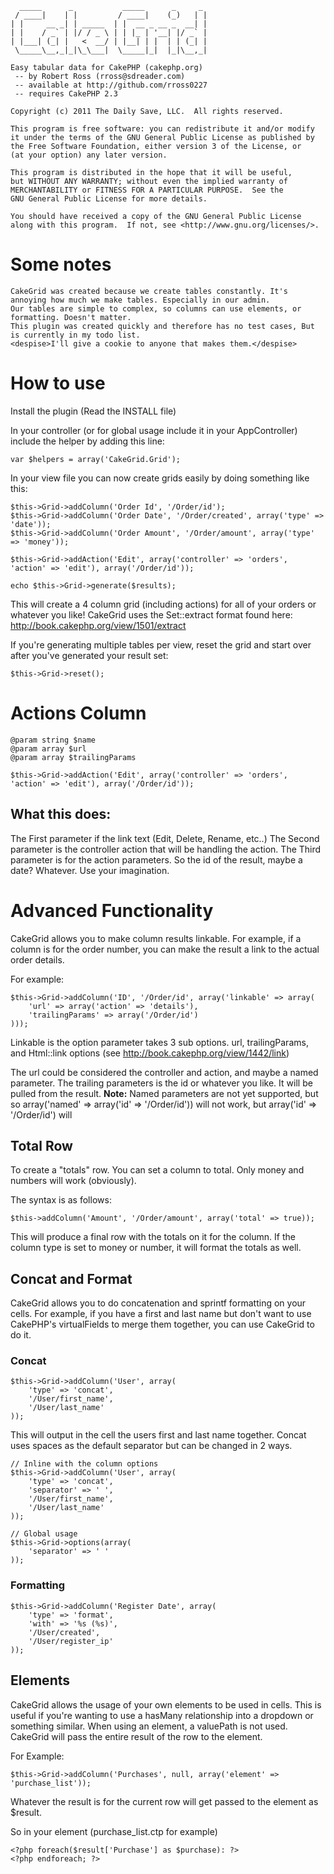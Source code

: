       _____      _           _____      _     _ 
     / ____|    | |         / ____|    (_)   | |
    | |     __ _| | _____  | |  __ _ __ _  __| |
    | |    / _` | |/ / _ \ | | |_ | '__| |/ _` |
    | |___| (_| |   <  __/ | |__| | |  | | (_| |
     \_____\__,_|_|\_\___|  \_____|_|  |_|\__,_|

    Easy tabular data for CakePHP (cakephp.org)
     -- by Robert Ross (rross@sdreader.com)
     -- available at http://github.com/rross0227
     -- requires CakePHP 2.3 

    Copyright (c) 2011 The Daily Save, LLC.  All rights reserved.

    This program is free software: you can redistribute it and/or modify
    it under the terms of the GNU General Public License as published by
    the Free Software Foundation, either version 3 of the License, or
    (at your option) any later version.

    This program is distributed in the hope that it will be useful,
    but WITHOUT ANY WARRANTY; without even the implied warranty of
    MERCHANTABILITY or FITNESS FOR A PARTICULAR PURPOSE.  See the
    GNU General Public License for more details.

    You should have received a copy of the GNU General Public License
    along with this program.  If not, see <http://www.gnu.org/licenses/>.

# Some notes
    CakeGrid was created because we create tables constantly. It's annoying how much we make tables. Especially in our admin.
    Our tables are simple to complex, so columns can use elements, or formatting. Doesn't matter.
    This plugin was created quickly and therefore has no test cases, But is currently in my todo list. 
    <despise>I'll give a cookie to anyone that makes them.</despise>

# How to use

Install the plugin (Read the INSTALL file)

In your controller (or for global usage include it in your AppController) include the helper by adding this line:

    var $helpers = array('CakeGrid.Grid');

In your view file you can now create grids easily by doing something like this:

    $this->Grid->addColumn('Order Id', '/Order/id');
    $this->Grid->addColumn('Order Date', '/Order/created', array('type' => 'date'));
    $this->Grid->addColumn('Order Amount', '/Order/amount', array('type' => 'money'));

    $this->Grid->addAction('Edit', array('controller' => 'orders', 'action' => 'edit'), array('/Order/id'));

    echo $this->Grid->generate($results);
    
This will create a 4 column grid (including actions) for all of your orders or whatever you like!
CakeGrid uses the Set::extract format found here: http://book.cakephp.org/view/1501/extract

If you're generating multiple tables per view, reset the grid and start over after you've generated your result set:

    $this->Grid->reset();
    
# Actions Column

    @param string $name 
    @param array $url 
    @param array $trailingParams
    
    $this->Grid->addAction('Edit', array('controller' => 'orders', 'action' => 'edit'), array('/Order/id'));
    
## What this does:

The First parameter if the link text (Edit, Delete, Rename, etc..)
The Second parameter is the controller action that will be handling the action.
The Third parameter is for the action parameters. So the id of the result, maybe a date? Whatever. Use your imagination.


# Advanced Functionality

CakeGrid allows you to make column results linkable. For example, if a column is for the order number, you can make the result a link to the actual order details.

For example:

    $this->Grid->addColumn('ID', '/Order/id', array('linkable' => array(
    	'url' => array('action' => 'details'),
    	'trailingParams' => array('/Order/id')
    )));
    
Linkable is the option parameter takes 3 sub options. url, trailingParams, and Html::link options (see http://book.cakephp.org/view/1442/link)

The url could be considered the controller and action, and maybe a named parameter. The trailing parameters is the id or whatever you like. It will be pulled from the result.
__Note:__ Named parameters are not yet supported, but so array('named' => array('id' => '/Order/id')) will not work, but array('id' => '/Order/id') will

## Total Row

To create a "totals" row. You can set a column to total. Only money and numbers will work (obviously).

The syntax is as follows:

    $this->addColumn('Amount', '/Order/amount', array('total' => true));
    
This will produce a final row with the totals on it for the column. If the column type is set to money or number, it will format the totals as well.

## Concat and Format

CakeGrid allows you to do concatenation and sprintf formatting on your cells. For example, if you have a first and last name but don't want to use CakePHP's virtualFields to merge them together, you can use CakeGrid to do it.

### Concat

    $this->Grid->addColumn('User', array(
    	'type' => 'concat', 
    	'/User/first_name',
    	'/User/last_name'
    ));
    
This will output in the cell the users first and last name together. Concat uses spaces as the default separator but can be changed in 2 ways.
    
    // Inline with the column options
    $this->Grid->addColumn('User', array(
    	'type' => 'concat', 
    	'separator' => ' ',
    	'/User/first_name',
    	'/User/last_name'
    ));
    
    // Global usage
    $this->Grid->options(array(
        'separator' => ' '
    ));
    
### Formatting

    $this->Grid->addColumn('Register Date', array(
        'type' => 'format',
        'with' => '%s (%s)',
        '/User/created',
        '/User/register_ip'
    ));

## Elements

CakeGrid allows the usage of your own elements to be used in cells. This is useful if you're wanting to use a hasMany relationship into a dropdown or something similar.
When using an element, a valuePath is not used. CakeGrid will pass the entire result of the row to the element.

For Example:

    $this->Grid->addColumn('Purchases', null, array('element' => 'purchase_list'));
    
Whatever the result is for the current row will get passed to the element as $result.

So in your element (purchase_list.ctp for example)

    <?php foreach($result['Purchase'] as $purchase): ?>
    <?php endforeach; ?>
    

